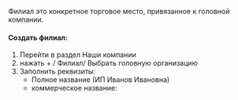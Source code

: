 Филиал это конкретное торговое место, привязанное к головной компании.

#### Создать филиал:
1. Перейти в раздел Наши компании
2. нажать + / Филиал/ Выбрать головную организацию
3. Заполнить реквизиты:
	- Полное название (ИП Иванов Ивановна)
	- коммерческое  название: 